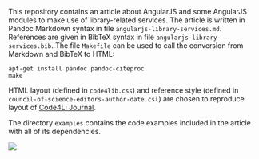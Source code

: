 This repository contains an article about AngularJS and some AngularJS modules
to make use of library-related services. The article is written in Pandoc
Markdown syntax in file `angularjs-library-services.md`. References are given
in BibTeX syntax in file `angularjs-library-services.bib`. The file `Makefile`
can be used to call the conversion from Markdown and BibTeX to HTML:

    apt-get install pandoc pandoc-citeproc
    make

HTML layout (defined in `code4lib.css`) and reference style (defined in
`council-of-science-editors-author-date.csl`) are chosen to reproduce layout of
[Code4Li Journal](http://journal.code4lib.org/).

The directory `examples` contains the code examples included in the article
with all of its dependencies.

![](https://travis-ci.org/jakobib/angularjs2014.svg?branch=master)
